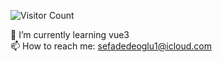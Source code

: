 ![Visitor Count](https://profile-counter.glitch.me/SefaDedeoglu/count.svg)<br>


🌱 I’m currently learning vue3 
<br>
📫 How to reach me: sefadedeoglu1@icloud.com
<br>
<!--
**SefaDedeoglu/SefaDedeoglu** is a ✨ _special_ ✨ repository because its `README.md` (this file) appears on your GitHub profile.

Here are some ideas to get you started:

- 🔭 I’m currently working on ...
- 🌱 I’m currently learning ...
- 👯 I’m looking to collaborate on ...
- 🤔 I’m looking for help with ...
- 💬 Ask me about ...
- 📫 How to reach me: ...
- 😄 Pronouns: ...
- ⚡ Fun fact: ...
-->
